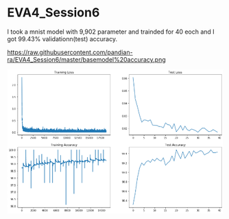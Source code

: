# EVA4_Session6

I took a mnist model with 9,902 parameter and trainded for 40 eoch and I got 99.43% validationn(test) accuracy.

https://raw.githubusercontent.com/pandian-ra/EVA4_Session6/master/basemodel%20accuracy.png



![Image of Yaktocat](https://github.com/pandian-ra/EVA4_Session6/blob/master/basemodel%20accuracy.png)
